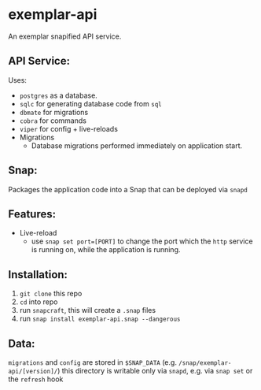 # exemplar-api

An exemplar snapified API service.

## API Service:
Uses:
- `postgres` as a database.
- `sqlc` for generating database code from `sql`
- `dbmate` for migrations
- `cobra` for commands
- `viper` for config + live-reloads
- Migrations
    - Database migrations performed immediately on application start.

## Snap:
Packages the application code into a Snap that can be deployed via `snapd`

## Features:
- Live-reload
    - use `snap set port=[PORT]` to change the port which the `http` service is running on, while the application is running.

## Installation:
1. `git clone` this repo
2. `cd` into repo
3. run `snapcraft`, this will create a `.snap` files
4. run `snap install exemplar-api.snap --dangerous`

## Data:
`migrations` and `config` are stored in `$SNAP_DATA` (e.g. `/snap/exemplar-api/[version]/`) this directory is writable only via `snapd`, e.g. via `snap set` or the `refresh` hook 
